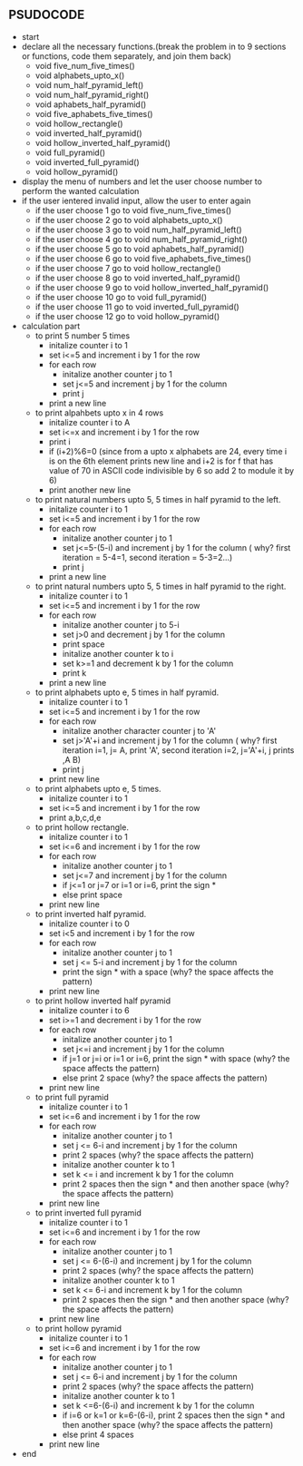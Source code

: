 ## PSUDOCODE 

* start
* declare all the necessary functions.(break the problem in to 9 sections or functions, code them separately, and join them back)
  * void five_num_five_times()
  * void alphabets_upto_x()
  * void num_half_pyramid_left()
  * void num_half_pyramid_right()
  * void aphabets_half_pyramid()
  * void five_aphabets_five_times()
  * void hollow_rectangle()
  * void inverted_half_pyramid()
  * void hollow_inverted_half_pyramid()
  * void full_pyramid()
  * void inverted_full_pyramid()
  * void hollow_pyramid()
* display the menu of numbers and let the user choose number to perform the wanted calculation
* if the user ientered invalid input, allow the user to enter again
   * if the user choose 1 go to void five_num_five_times()
   * if the user choose 2 go to void alphabets_upto_x()
   * if the user choose 3 go to void num_half_pyramid_left()
   * if the user choose 4 go to void num_half_pyramid_right()
   * if the user choose 5 go to void aphabets_half_pyramid()
   * if the user choose 6 go to void five_aphabets_five_times()
   * if the user choose 7 go to void hollow_rectangle()
   * if the user choose 8 go to void inverted_half_pyramid()
   * if the user choose 9 go to void hollow_inverted_half_pyramid()
   * if the user choose 10 go to void full_pyramid()
   * if the user choose 11 go to void inverted_full_pyramid()
   * if the user choose 12 go to void hollow_pyramid()
* calculation part
  * to print 5 number 5 times
      * initalize counter i to 1
      * set i<=5 and increment i by 1 for the row
      * for each row
        * initalize another counter j to 1
        * set j<=5 and increment j by 1 for the column
        * print j
      * print a new line
  * to print alpahbets upto x in 4 rows 
      * initalize counter i to A
      * set i<=x and increment i by 1 for the row
      * print i
      * if (i+2)%6=0 (since from a upto x alphabets are 24, every time i is on the 6th element prints new line and i+2 is for f that has value of 70 in ASCII code indivisible by 6 so add 2 to module it by 6) 
      * print another new line
  * to print natural numbers upto 5, 5 times in half pyramid to the left.
      * initalize counter i to 1
      * set i<=5 and increment i by 1 for the row
      * for each row
        * initalize another counter j to 1
        * set j<=5-(5-i) and increment j by 1 for the column ( why? first iteration = 5-4=1, second iteration = 5-3=2...)
        * print j
      * print a new line
  * to print natural numbers upto 5, 5 times in half pyramid to the right.
      * initalize counter i to 1
      * set i<=5 and increment i by 1 for the row
      * for each row
        * initalize another counter j to 5-i
        * set j>0 and decrement j by 1 for the column 
        * print space
        * initalize another counter k to i
        * set k>=1 and decrement k by 1 for the column 
        * print k
      * print a new line
  * to print alphabets upto e, 5 times in half pyramid.
      * initalize counter i to 1
      * set i<=5 and increment i by 1 for the row
      * for each row
        * initalize another character counter j to 'A'
        * set j>'A'+i and increment j by 1 for the column ( why? first iteration i=1, j= A, print 'A', second iteration i=2, j='A'+i, j prints ,A B) 
        * print j
      * print new line
  * to print alphabets upto e, 5 times.
      * initalize counter i to 1
      * set i<=5 and increment i by 1 for the row
      * print a,b,c,d,e
  * to print hollow rectangle.
      * initalize counter i to 1
      * set i<=6 and increment i by 1 for the row
      * for each row
        * initalize another counter j to 1
        * set j<=7 and increment j by 1 for the column
        * if j<=1 or j=7 or i=1 or i=6, print the sign *
        * else print space
      * print new line
  * to print inverted half pyramid.
      * initalize counter i to 0
      * set i<5 and increment i by 1 for the row
      * for each row
        * initalize another counter j to 1
        * set j <= 5-i and increment j by 1 for the column
        * print the sign * with a space (why? the space affects the pattern)
      * print new line
  * to print hollow inverted half pyramid
      * initalize counter i to 6
      * set i>=1 and decrement i by 1 for the row
      * for each row
        * initalize another counter j to 1
        * set j<=i and increment j by 1 for the column
        * if j=1 or j=i or i=1 or i=6, print the sign * with space (why? the space affects the pattern)
        * else print 2 space (why? the space affects the pattern)
      * print new line
  * to print full pyramid
      * initalize counter i to 1
      * set i<=6 and increment i by 1 for the row
      * for each row
        * initalize another counter j to 1
        * set j <= 6-i and increment j by 1 for the column
        * print 2 spaces (why? the space affects the pattern)
        * initalize another counter k to 1
        * set k <= i and increment k by 1 for the column
        * print 2 spaces then the sign * and then another space (why? the space affects the pattern)
      * print new line
  * to print inverted full pyramid
      * initalize counter i to 1
      * set i<=6 and increment i by 1 for the row
      * for each row
        * initalize another counter j to 1
        * set j <= 6-(6-i) and increment j by 1 for the column
        * print 2 spaces (why? the space affects the pattern)
        * initalize another counter k to 1
        * set k <= 6-i and increment k by 1 for the column
        * print 2 spaces then the sign * and then another space (why? the space affects the pattern)
      * print new line
  *  to print hollow pyramid
     * initalize counter i to 1
      * set i<=6 and increment i by 1 for the row
      * for each row
        * initalize another counter j to 1
        * set j <= 6-i and increment j by 1 for the column
        * print 2 spaces (why? the space affects the pattern)
        * initalize another counter k to 1
        * set k <=6-(6-i) and increment k by 1 for the column
        * if i=6 or k=1 or k=6-(6-i), print 2 spaces then the sign * and then another space (why? the space affects the pattern)
        * else print 4 spaces 
      * print new line
* end 
    
       
